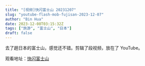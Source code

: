 ```yaml
---
title: "[视频]快闪富士山 20231207"
slug: "youtube-flash-mob-fujisan-2023-12-07"
author: "Bin Hua"
date: 2023-12-08T03:15:32Z
tags: ["旅游", "富士山", "日本"]
draft: false
---
```


去了趟日本的富士山，感觉还不错。剪辑了段视频，放在了 YouTube。

观看地址：[快闪富士山](https://www.youtube.com/watch?v=gj5-gh2x3PE)
